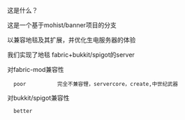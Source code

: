 这是什么？

这是一个基于mohist/banner项目的分支

以兼容地毯及其扩展，并优化生电服务器的体验

我们实现了地毯 fabric+bukkit/spigot的server

 对fabric-mod兼容性                                 

      poor          完全不兼容锂，servercore，create,中世纪武器                                      

对bukkit/spigot兼容性     

      better

      
